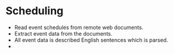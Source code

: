 # Scheduling

-   Read event schedules from remote web documents.
-   Extract event data from the documents.
-   All event data is described English sentences which is parsed.
-
